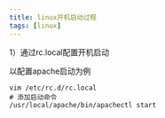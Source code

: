 ```yaml
---
title: linux开机启动过程
tags: [linux]
---
```


1）通过rc.local配置开机启动

以配置apache启动为例

```
vim /etc/rc.d/rc.local
# 添加启动命令
/usr/local/apache/bin/apachectl start
```